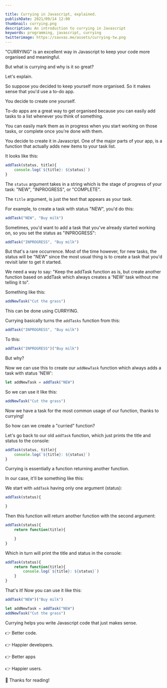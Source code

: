 ```yaml
---

title: Currying in Javascript, explained.
publishDate: 2021/09/14 12:00
thumbnail: currying.png
description: An introduction to currying in Javascript
keywords: programming, javascript, currying
twitterimage: https://savvas.me/assets/currying-tw.png
---
```


"CURRYING" is an excellent way in Javascript to keep your code more organised and meaningful.

But what is currying and why is it so great?

Let's explain.

So suppose you decided to keep yourself more organised. So it makes sense that you'd use a to-do app.

You decide to create one yourself.

To-do apps are a great way to get organised because you can easily add tasks to a list whenever you think of something.

You can easily mark them as in progress when you start working on those tasks, or complete once you're done with them.

You decide to create it in Javascript. One of the major parts of your app, is a function that actually adds new items to your task list.

It looks like this:

```js
addTask(status, title){
    console.log(`${title}: ${status}`)
}
```

The `status` argument takes in a string which is the stage of progress of your task: "NEW", "INPROGRESS", or "COMPLETE".

The `title` argument, is just the text that appears as your task.

For example, to create a task with status "NEW", you'd do this:

```js
addTask("NEW", "Buy milk")
```

Sometimes, you'd want to add a task that you've already started working on, so you set the status as "INPROGRESS":

```js
addTask("INPROGRESS", "Buy milk")
```

But that's a rare occurrence. Most of the time however, for new tasks, the status will be "NEW" since the most usual thing is to create a task that you'd revisit later to get it started.

We need a way to say: "Keep the addTask function as is, but create another function based on addTask which always creates a 'NEW' task without me telling it to".

Something like this:

```js
addNewTask("Cut the grass")
```

This can be done using CURRYING.

Currying basically turns the `addTasks` function from this:

```js
addTask("INPROGRESS", "Buy milk")
```

To this:

```js
addTask("INPROGRESS")("Buy milk")
```

But why?

Now we can use this to create our `addNewTask` function which always adds a task with status 'NEW':

```js
let addNewTask = addTask("NEW")
```

So we can use it like this:

```js
addNewTask("Cut the grass")
```

Now we have a task for the most common usage of our function, thanks to currying!

So how can we create a "curried" function?

Let's go back to our old `addTask` function, which just prints the title and status to the console:

```js
addTask(status, title){
    console.log(`${title}: ${status}`)
}
```

Currying is essentially a function returning another function.

In our case, it'll be something like this:

We start with `addTask` having only one argument (status):

```js
addTask(status){

}
```

Then this function will return another function with the second argument:

```js
addTask(status){
    return function(title){

    }
}
```

Which in turn will print the title and status in the console:

```js
addTask(status){
    return function(title){
        console.log(`${title}: ${status}`)
    }
}
```

That's it! Now you can use it like this:

```js
addTask("NEW")("Buy milk")

let addNewTask = addTask("NEW")
addNewTask("Cut the grass")
```

Currying helps you write Javascript code that just makes sense.

👉 Better code.

👉 Happier developers.

👉 Better apps

👉 Happier users.

👋 Thanks for reading!

